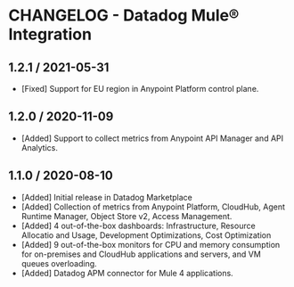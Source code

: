 # CHANGELOG - Datadog Mule® Integration

## 1.2.1 / 2021-05-31
* [Fixed] Support for EU region in Anypoint Platform control plane.

## 1.2.0 / 2020-11-09
* [Added] Support to collect metrics from Anypoint API Manager and API Analytics.

## 1.1.0 / 2020-08-10
* [Added] Initial release in Datadog Marketplace
* [Added] Collection of metrics from Anypoint Platform, CloudHub, Agent Runtime Manager, Object Store v2, Access Management.
* [Added] 4 out-of-the-box dashboards: Infrastructure, Resource Allocatio and Usage, Development Optimizations, Cost Optimization
* [Added] 9 out-of-the-box monitors for CPU and memory consumption for on-premises and CloudHub applications and servers, and VM queues overloading.
* [Added] Datadog APM connector for Mule 4 applications.
